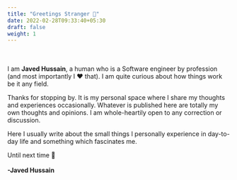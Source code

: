 ```yaml
---
title: "Greetings Stranger 👋"
date: 2022-02-28T09:33:40+05:30
draft: false
weight: 1
---
```


<br></br>
I am **Javed Hussain**, a human who is a Software engineer by profession (and most importantly I ❤️ that). I am quite curious about how things work be it any field.

Thanks for stopping by. It is my personal space where I share my thoughts and experiences occasionally. Whatever is published here are totally my own thoughts and opinions. I am whole-heartily open to any correction or discussion.

Here I usually write about the small things I personally experience in day-to-day life and something which fascinates me.

Until next time :wave:
<br></br>
**-Javed Hussain**
